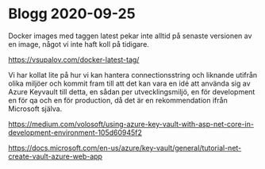 # Blogg 2020-09-25

Docker images med taggen latest pekar inte alltid på senaste versionen av en image, något vi inte haft koll på tidigare.

https://vsupalov.com/docker-latest-tag/





Vi har kollat lite på hur vi kan hantera connectionsstring och liknande utifrån olika miljöer och kommit fram till att det kan vara en idé att använda sig av Azure Keyvault till detta, en sådan per utvecklingsmiljö, en för development en för qa och en för production, då det är en rekommendation ifrån Microsoft själva.

https://medium.com/volosoft/using-azure-key-vault-with-asp-net-core-in-development-environment-105d60945f2

https://docs.microsoft.com/en-us/azure/key-vault/general/tutorial-net-create-vault-azure-web-app
